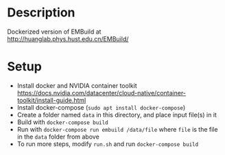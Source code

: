 # Description

Dockerized version of EMBuild at http://huanglab.phys.hust.edu.cn/EMBuild/

# Setup

* Install docker and NVIDIA container toolkit https://docs.nvidia.com/datacenter/cloud-native/container-toolkit/install-guide.html
* Install docker-compose (`sudo apt install docker-compose`)
* Create a folder named `data` in this directory, and place input file(s) in it
* Build with `docker-compose build`
* Run with `docker-compose run embuild /data/file` where `file` is the file in the `data` folder from above
* To run more steps, modify `run.sh` and run `docker-compose build`
